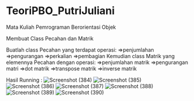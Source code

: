 # TeoriPBO_PutriJuliani
Mata Kuliah Pemrograman Berorientasi Objek

Membuat Class Pecahan dan Matrik

Buatlah class Pecahan yang terdapat operasi: =>penjumlahan =>pengurangan =>perkalian =>pembagian
Kemudian class Matrik yang elemennya Pecahan dengan operasi: =>penjumlahan matrik =>pengurangan matri =>dot matrik =>transpose matrik =>inverse matrik

Hasil Running :
![Screenshot (384)](https://github.com/PutriJuliani/TeoriPBO_PutriJuliani/assets/145955811/bab32b2c-f8d6-4539-8ed3-056bbf5b29f7)
![Screenshot (385)](https://github.com/PutriJuliani/TeoriPBO_PutriJuliani/assets/145955811/50d724db-05ef-427e-950c-e16a47efe959)
![Screenshot (386)](https://github.com/PutriJuliani/TeoriPBO_PutriJuliani/assets/145955811/22ec2e67-cc2a-43cb-b59d-bbef53d79e9a)
![Screenshot (387)](https://github.com/PutriJuliani/TeoriPBO_PutriJuliani/assets/145955811/1d248f83-20c5-45ba-80fa-275208ed139c)
![Screenshot (388)](https://github.com/PutriJuliani/TeoriPBO_PutriJuliani/assets/145955811/e9de3f67-4309-46ed-a9d0-4d58c1b55b51)
![Screenshot (389)](https://github.com/PutriJuliani/TeoriPBO_PutriJuliani/assets/145955811/762cffe5-6a4a-4bce-9cdf-05fe539e94d7)
![Screenshot (390)](https://github.com/PutriJuliani/TeoriPBO_PutriJuliani/assets/145955811/564e746f-e139-4dcd-b35a-60b4767cc8fb)
